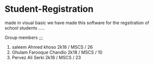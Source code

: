 # Student-Registration 
made in visual basic
we have made this software for the regsitration of school students .....

Group members ;;;
1) saleem Ahmed khoso             2k18 / MSCS / 26
2) Ghulam Farooque Chandio        2k18 / MSCS / 10
3) Pervez Ali Serki               2k18 / MSCS / 23
